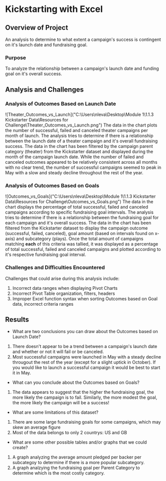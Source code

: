 # Kickstarting with Excel

## Overview of Project
An analysis to determine to what extent a campaign's success is contingent on it's launch date and fundraising goal. 
### Purpose
To analyze the relationship between a campaign's launch date and funding goal on it's overall success. 
## Analysis and Challenges
### Analysis of Outcomes Based on Launch Date
![Theater_Outcomes_vs_Launch]("C:\Users\nleva\Desktop\Module 1\1.1.3 Kickstarter Data\Resources for Challenge\Theater_Outcomes_vs_Launch.png")
The data in the chart plots the number of successful, failed and canceled theater campaigns per month of launch. The analysis tries to determine if there is a relationship between the launch date of a theater campaign and it's overall fundraising success. The data in the chart has been filtered by the campaign parent category (theater) from the Kickstarter dataset and displayed during the month of the campaign launch date. While the number of failed and canceled outcomes appeared to be relatively consistent across all months with no clear trend, the number of successful campaigns seemed to peak in May with a slow and steady decline throughout the rest of the year.  
### Analysis of Outcomes Based on Goals
![Outcomes_vs_Goals]("C:\Users\nleva\Desktop\Module 1\1.1.3 Kickstarter Data\Resources for Challenge\Outcomes_vs_Goals.png")
The data in the chart displays the percentage of total successful, failed and canceled campaigns according to specific fundraising goal intervals. The analysis tries to determine if there is a relationship between the fundraising goal for each campaign and it's overall success. The data in the chart has been filtered from the Kickstarter dataset to display the campaign outcome (successful, failed, canceled), goal amount (based on intervals found on x-axis) and subcategory (plays). Once the total amount of campaigns matching **each** of this criteria was tallied, it was displayed as a percentage of total successful, failed and canceled campaigns and plotted according to it's respective fundraising goal interval. 
### Challenges and Difficulties Encountered
Challenges that could arise during this analysis include: 
1) Incorrect data ranges when displaying Pivot Charts
2) Incorrect Pivot Table organization, filters, headers
3) Improper Excel function syntax when sorting Outcomes based on Goal data, incorrect criteria ranges
## Results

- What are two conclusions you can draw about the Outcomes based on Launch Date?
1) There doesn't appear to be a trend between a campaign's launch date and whether or not it will fail or be canceled. 
2) Most successful campaigns were launched in May with a steady decline througout the rest of the year (except for a slight uptick in October). If you would like to launch a successful campaign it would be best to start it in May. 
- What can you conclude about the Outcomes based on Goals?
1) The data appears to suggest that the higher the fundraising goal, the more likely the campaign is to fail. Similarly, the more modest the goal, the more likely the campaign will be a success! 
- What are some limitations of this dataset?
1) There are some large fundraising goals for some campaigns, which may skew an average figure
2) Most of the data belongs to only 2 countrys: US and GB
- What are some other possible tables and/or graphs that we could create?
1) A graph analyzing the average amount pledged per backer per subcategoy to determine if there is a more popular subcategory.
2) A graph analzying the fundraising goal per Parent Category to determine which is the most costly category. 
